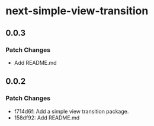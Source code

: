 # next-simple-view-transition

## 0.0.3

### Patch Changes

- Add README.md

## 0.0.2

### Patch Changes

- f714d6f: Add a simple view transition package.
- 158df92: Add README.md

